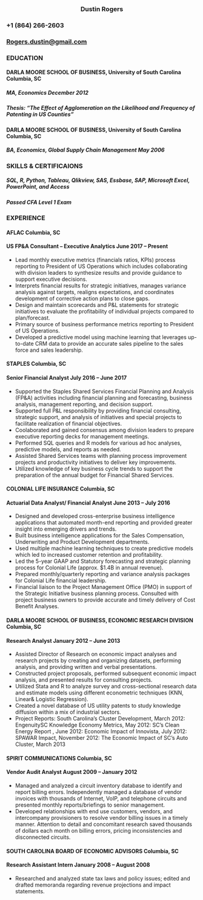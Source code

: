 ###  <center> Dustin Rogers </center>
### +1 (864) 266-2603
### Rogers.dustin@gmail.com 

### EDUCATION
#### DARLA MOORE SCHOOL OF BUSINESS, University of South Carolina	Columbia, SC  
##### MA, Economics December 2012
##### Thesis: “The Effect of Agglomeration on the Likelihood and Frequency of Patenting in US Counties”

#### DARLA MOORE SCHOOL OF BUSINESS, University of South Carolina	Columbia, SC  
##### BA, Economics, Global Supply Chain Management		                   May 2006	

### SKILLS & CERTIFICAIONS   
##### SQL, R, Python, Tableau, Qlikview, SAS, Essbase, SAP, Microsoft Excel, PowerPoint, and Access
##### Passed CFA Level 1 Exam

### EXPERIENCE
#### AFLAC		                                                           Columbia, SC 
#### US FP&A Consultant – Executive Analytics 	                         June 2017 – Present
+	Lead monthly executive metrics (financials ratios, KPIs) process reporting to President of US Operations which includes collaborating with division leaders to synthesize results and provide guidance to support executive decisions.
+	Interprets financial results for strategic initiatives, manages variance analysis against targets, realigns expectations, and coordinates development of corrective action plans to close gaps.
+	Design and maintain scorecards and P&L statements for strategic initiatives to evaluate the profitability of individual projects compared to plan/forecast.
+	Primary source of business performance metrics reporting to President of US Operations.
+	Developed a predictive model using machine learning that leverages up-to-date CRM data to provide an accurate sales pipeline to the sales force and sales leadership.

#### STAPLES		                                                          Columbia, SC 
#### Senior Financial Analyst                                             July 2016 – June 2017
+	Supported the Staples Shared Services Financial Planning and Analysis (FP&A) activities including financial planning and forecasting, business analysis, management reporting, and decision support.
+	Supported full P&L responsibility by providing financial consulting, strategic support, and analysis of initiatives and special projects to facilitate realization of financial objectives.
+	Coolaborated and gained consensus among division leaders to prepare executive reporting decks for management meetings.
+	Performed SQL queries and R models for various ad hoc analyses, predictive models, and reports as needed.
+	Assisted Shared Services teams with planning process improvement projects and productivity initiatives to deliver key improvements.
+	Utilized knowledge of key business cycle trends to support the preparation of the annual budget for Financial Shared Services.

#### COLONIAL LIFE INSURANCE		                                           Columbia, SC 
#### Actuarial Data Analyst/ Financial Analyst	                           June 2013 – July 2016	
+	Designed and developed cross-enterprise business intelligence applications that automated month-end reporting and provided greater insight into emerging drivers and trends. 
+	Built business intelligence applications for the Sales Compensation, Underwriting and Product Development departments.
+	Used multiple machine learning techniques to create predictive models which led to increased customer retention and profitability.  
+	Led the 5-year GAAP and Statutory forecasting and strategic planning process for Colonial Life (approx. $1.4B in annual revenue).
+	Prepared monthly/quarterly reporting and variance analysis packages for Colonial Life financial leadership.
+	Financial liaison to the Project Management Office (PMO) in support of the Strategic Initiative business planning process. Consulted with project business owners to provide accurate and timely delivery of Cost Benefit Analyses.

#### DARLA MOORE SCHOOL OF BUSINESS, ECONOMIC RESEARCH DIVISION 	          Columbia, SC 
#### Research Analyst 		                                                  January 2012 – June 2013
+	Assisted Director of Research on economic impact analyses and research projects by creating and organizing datasets, performing analysis, and providing written and verbal presentations.
+	Constructed project proposals, performed subsequent economic impact analysis, and presented results for consulting projects.
+	Utilized Stata and R to analyze survey and cross-sectional research data and estimate models using different econometric techniques (KNN, Linear& Logistic Regression).
+	Created a novel database of US utility patents to study knowledge diffusion within a mix of industrial sectors. 
+	Project Reports: South Carolina’s Cluster Development, March 2012: EngenuitySC Knowledge Economy Metrics, May 2012: SC’s Clean Energy Report , June 2012: Economic Impact of Innovista, July 2012:  SPAWAR Impact, November 2012: The Economic Impact of SC’s Auto Cluster, March 2013

#### SPIRIT COMMUNICATIONS	                                                  Columbia, SC 
#### Vendor Audit Analyst		                                                  August 2009 – January 2012
+	Managed and analyzed a circuit inventory database to identify and report billing errors. Independently managed a database of vendor invoices with thousands of Internet, VoIP, and telephone circuits and presented monthly reports/briefings to senior management. 
+	Developed relationships with end use customers, vendors, and intercompany provisioners to resolve vendor billing issues in a timely manner. Attention to detail and concomitant research saved thousands of dollars each month on billing errors, pricing inconsistencies and disconnected circuits.

#### SOUTH CAROLINA BOARD OF ECONOMIC ADVISORS	                               Columbia, SC 
#### Research Assistant Intern		                                             January 2008 – August 2008
+ Researched and analyzed state tax laws and policy issues; edited and drafted memoranda regarding revenue projections and impact statements.


